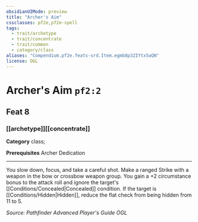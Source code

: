 ```yaml
---
obsidianUIMode: preview
title: "Archer's Aim"
cssclasses: pf2e,pf2e-spell
tags:
  - trait/archetype
  - trait/concentrate
  - trait/common
  - category/class
aliases: "Compendium.pf2e.feats-srd.Item.egmb8p3ZIYtx5aQN"
license: OGL
---
```

# Archer's Aim `pf2:2`
## Feat 8
### [[archetype]][[concentrate]]

**Category** class; 



**Prerequisites** Archer Dedication
* * *
You slow down, focus, and take a careful shot. Make a ranged Strike with a weapon in the bow or crossbow weapon group. You gain a +2 circumstance bonus to the attack roll and ignore the target's [[Conditions/Concealed|Concealed]] condition. If the target is [[Conditions/Hidden|Hidden]], reduce the flat check from being hidden from 11 to 5.

*Source: Pathfinder Advanced Player's Guide*
*OGL*